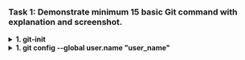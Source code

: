 ### Task 1: Demonstrate minimum 15 basic Git command with explanation and screenshot.

<details>
  <summary>
    <b>  1. git-init</b>
  </summary>
  <p>
    
    1. It is used to initialize the repository. 
    2. Once hit enter after this command, a hidden folder '.git' will be created in the target folder. 
    3. It contains all the backlog references of the current git directories history.
  </p>
  
![git_init_image](https://user-images.githubusercontent.com/114586341/193465368-f105958e-6df1-4ad2-b334-5fc54ef652e4.png)

</details>

<details>
  <summary>
    <b>  1. git config --global user.name "user_name"</b>
  </summary>
  <p>
    
    1. It is used to identify the github account to which we working with.
    2. It is the one time configure at the inital phase of git configuration
  </p>
  
![git_config_user_name](https://user-images.githubusercontent.com/114586341/193466984-2194ef38-24fc-4525-a0c9-3c3fa2e0ccd3.png)

</details>
